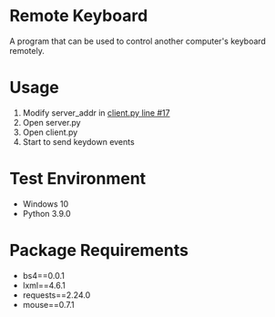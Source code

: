 # Remote Keyboard
A program that can be used to control another computer's keyboard remotely.

# Usage
1. Modify server_addr in [client.py line #17]()
2. Open server.py
3. Open client.py
4. Start to send keydown events

# Test Environment
+ Windows 10
+ Python 3.9.0

# Package Requirements
+ bs4==0.0.1
+ lxml==4.6.1
+ requests==2.24.0
+ mouse==0.7.1
